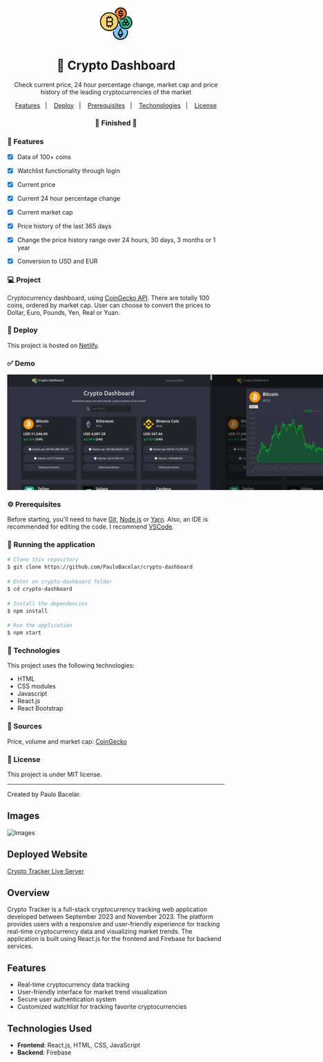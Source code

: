 <h4 align="center">
  <img src="https://github.com/kwagley0/crypto-dashboard/blob/main/public/logo.png" alt="logo" height="75"/>
</h4>

<h1 align="center">
    🚀 Crypto Dashboard
</h1>

<p align="center">Check current price, 24 hour percentage change, market cap and price history of the leading cryptocurrencies of the market</p>

<p align="center">
  <a href="#-features">Features</a>&nbsp;&nbsp;&nbsp;|&nbsp;&nbsp;&nbsp;
  <a href="#-deploy">Deploy</a>&nbsp;&nbsp;&nbsp;|&nbsp;&nbsp;&nbsp;
  <a href="#-prerequisites">Prerequisites</a>&nbsp;&nbsp;&nbsp;|&nbsp;&nbsp;&nbsp;
  <a href="#-technologies">Techonologies</a>&nbsp;&nbsp;&nbsp;|&nbsp;&nbsp;&nbsp;
  <a href="#-license">License</a>
</p>

<h3 align="center"> 
🚧  Finished  🚧
</h3>

### 📎 Features 

- [x] Data of 100+ coins
- [x] Watchlist functionality through login
- [x] Current price
- [x] Current 24 hour percentage change
- [x] Current market cap
- [x] Price history of the last 365 days
- [x] Change the price history range over 24 hours, 30 days, 3 months or 1 year
- [x] Conversion to USD and EUR


### 💻 Project

Cryptocurrency dashboard, using <a href="https://www.coingecko.com/en/api">CoinGecko API</a>. There are totally 100 coins, ordered by market cap. User can choose to convert the prices to Dollar, Euro, Pounds, Yen, Real or Yuan.

### 🚀 Deploy 

This project is hosted on [Netlify](https://crypto-paulobacelar.netlify.app/).

### ✅ Demo
<div style="display: flex;">
<img src="https://github.com/PauloBacelar/crypto-dashboard/blob/main/public/preview/desktop.png" width="475px"/>
<img src="https://github.com/PauloBacelar/crypto-dashboard/blob/main/public/preview/desktop-2.png" width="475px" />
</div>

### ⚙ Prerequisites

Before starting, you'll need to have [Git](https://git-scm.com), [Node.js](https://nodejs.org/en/) or [Yarn](https://yarnpkg.com/).
Also, an IDE is recommended for editing the code. I recommend [VSCode](https://code.visualstudio.com/).

### 📗 Running the application

```bash
# Clone this repository
$ git clone https://github.com/PauloBacelar/crypto-dashboard

# Enter on crypto-dashboard folder
$ cd crypto-dashboard

# Install the dependencies
$ npm install

# Run the application
$ npm start
```

### 🚀 Technologies

This project uses the following technologies:

- HTML
- CSS modules
- Javascript
- React.js
- React Bootstrap

### 🧐 Sources

<p>Price, volume and market cap: <a href="https://www.coingecko.com/en/api">CoinGecko</a></p>

### 📝 License

This project is under MIT license.

<hr/>

Created by Paulo Bacelar.

## Images
![Images](images/crypto_tracker_logo.png)

## Deployed Website
[Crypto Tracker Live Server](https://crypto-tracker-h2rw.onrender.com/)

## Overview

Crypto Tracker is a full-stack cryptocurrency tracking web application developed between September 2023 and November 2023. The platform provides users with a responsive and user-friendly experience for tracking real-time cryptocurrency data and visualizing market trends. The application is built using React.js for the frontend and Firebase for backend services.

## Features

- Real-time cryptocurrency data tracking
- User-friendly interface for market trend visualization
- Secure user authentication system
- Customized watchlist for tracking favorite cryptocurrencies

## Technologies Used

- **Frontend**: React.js, HTML, CSS, JavaScript
- **Backend**: Firebase

